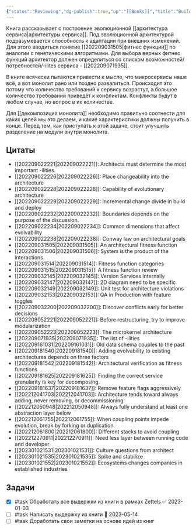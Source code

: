 ```yaml
---
{"status":"Reviewing","dg-publish":true,"up":"[[Books]]","title":"Building Evolutionary Architectures","category":"book","tags":["books"],"rating":3,"date":"2022-08-29T11:04:30+04:00","modified_at":"2023-04-30T10:01:14+04:00","permalink":"/books/building-evolutionary-architectures/","dgPassFrontmatter":true}
---
```





Книга рассказывает о построение эволюционной [[архитектура сервиса|архитектуры сервиса]]. Под эволюционной архитектурой подразумевается способность к адаптации при внешних изменений. Для этого вводиться понятие [[202209031505|фитнес функции]] по аналогии с генетическими алгоритмами. Для выбора верных фитнес функций архитектор должен определиться со списком возможностей/потребностей/-ilites сервиса - [[202209071935]].

В книге всячески пытаются привести к мысле, что микросервисы наше всё, а вот монолит рано или поздно развалиться. Происходит это потому что количество требований к сервису возрастут, а большое количество требований приведёт к конфликтам. Конфликты будут в любом случае, но вопрос в их количестве.

Для [[декомпозиция монолита]] необходимо правильно соотнести для каких целей мы это делаем, и какие характеристики должны получить в конце. Перед тем, как приступать к этой задаче, стоит улучшить разделение на модули внутри монолита.

## Цитаты

- [[202209022221|202209022221]]: Architects must determine the most important -ilities.
- [[202209022226|202209022226]]: Place changeability into the architecture
- [[202209022228|202209022228]]: Capability of evolutionary architecture
- [[202209022229|202209022229]]: Incremental change divide in build and deploy
- [[202209022232|202209022232]]: Boundaries depends on the purpose of the discussion.
- [[202209022234|202209022234]]: Common dimensions that affect evolvability
- [[202209022238|202209022238]]: Conway law on architectural goals
- [[202209031505|202209031505]]: An architectural fitness function
- [[202209031506|202209031506]]: System is the product of the interactions
- [[202209031514|202209031514]]: Fitness function categories
- [[202209031515|202209031515]]: A fitness function review
- [[202209032145|202209032145]]: Version Services Internally
- [[202209032147|202209032147]]: 2D diagram need to be specific
- [[202209032149|202209032149]]: Unit test for architecture violations
- [[202209032153|202209032153]]: QA in Production with feature toggles
- [[202209032200|202209032200]]: Discover conflicts early for better decisions
- [[202209052221|202209052221]]: Before restructuring, try to improve modularization
- [[202209052223|202209052223]]: The microkernel architecture
- [[202209071935|202209071935]]: The list of -ilities
- [[202209161031|202209161031]]: Old data schema couples to the past
- [[202209181540|202209181540]]: Adding evolvability to existing architectures depends on three factors
- [[202209181542|202209181542]]: Architectural verification as fitness functions
- [[202209181625|202209181625]]: Finding the correct service granularity is key for decomposing.
- [[202209181637|202209181637]]: Remove feature flags aggressively
- [[202212041703|202212041703]]: Architecture tends toward always adding, never removing, or decommissioning.
- [[202212050948|202212050948]]: Always fully understand at least one abstraction layer below
- [[202212061755|202212061755]]: When coupling points impede evolution, break by forking or duplication
- [[202212061800|202212061800]]: Different stacks to avoid coupling
- [[202212270911|202212270911]]: Need less layer between running code and developer
- [[202301021531|202301021531]]: Culture questions from architect
- [[202301021535|202301021535]]: Spike and stabilize
- [[202301021552|202301021552]]: Ecosystems changes companies in established industries


## Задачи

- [x] #task Обработать все выдержки из книги в рамках Zettels ✅ 2023-01-03
- [ ] #task Написать выдержку из книги 📅 2023-05-14
- [ ] #task Доработать свои заметки на основе идей из книг
